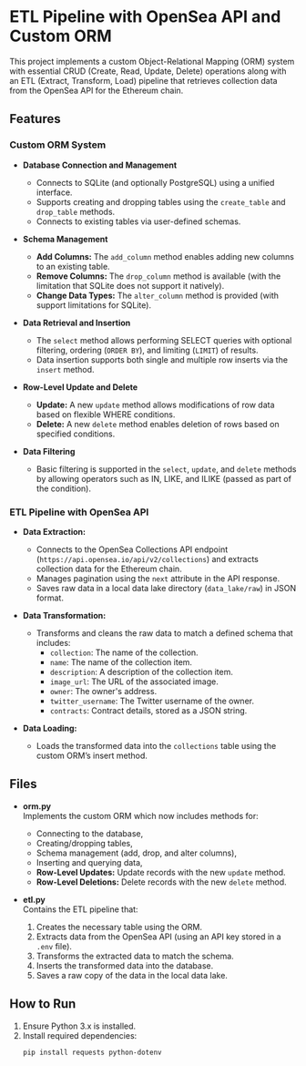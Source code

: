 # ETL Pipeline with OpenSea API and Custom ORM

This project implements a custom Object-Relational Mapping (ORM) system with essential CRUD (Create, Read, Update, Delete) operations along with an ETL (Extract, Transform, Load) pipeline that retrieves collection data from the OpenSea API for the Ethereum chain.

## Features

### Custom ORM System
- **Database Connection and Management**  
  - Connects to SQLite (and optionally PostgreSQL) using a unified interface.  
  - Supports creating and dropping tables using the `create_table` and `drop_table` methods.
  - Connects to existing tables via user-defined schemas.

- **Schema Management**  
  - **Add Columns:** The `add_column` method enables adding new columns to an existing table.  
  - **Remove Columns:** The `drop_column` method is available (with the limitation that SQLite does not support it natively).  
  - **Change Data Types:** The `alter_column` method is provided (with support limitations for SQLite).

- **Data Retrieval and Insertion**  
  - The `select` method allows performing SELECT queries with optional filtering, ordering (`ORDER BY`), and limiting (`LIMIT`) of results.
  - Data insertion supports both single and multiple row inserts via the `insert` method.

- **Row-Level Update and Delete**  
  - **Update:** A new `update` method allows modifications of row data based on flexible WHERE conditions.
  - **Delete:** A new `delete` method enables deletion of rows based on specified conditions.

- **Data Filtering**  
  - Basic filtering is supported in the `select`, `update`, and `delete` methods by allowing operators such as IN, LIKE, and ILIKE (passed as part of the condition).  

### ETL Pipeline with OpenSea API
- **Data Extraction:**  
  - Connects to the OpenSea Collections API endpoint (`https://api.opensea.io/api/v2/collections`) and extracts collection data for the Ethereum chain.
  - Manages pagination using the `next` attribute in the API response.
  - Saves raw data in a local data lake directory (`data_lake/raw`) in JSON format.

- **Data Transformation:**  
  - Transforms and cleans the raw data to match a defined schema that includes:  
    - `collection`: The name of the collection.  
    - `name`: The name of the collection item.  
    - `description`: A description of the collection item.  
    - `image_url`: The URL of the associated image.  
    - `owner`: The owner's address.  
    - `twitter_username`: The Twitter username of the owner.  
    - `contracts`: Contract details, stored as a JSON string.

- **Data Loading:**  
  - Loads the transformed data into the `collections` table using the custom ORM’s insert method.

## Files

- **orm.py**  
  Implements the custom ORM which now includes methods for:
  - Connecting to the database,
  - Creating/dropping tables,
  - Schema management (add, drop, and alter columns),
  - Inserting and querying data,
  - **Row-Level Updates:** Update records with the new `update` method.
  - **Row-Level Deletions:** Delete records with the new `delete` method.

- **etl.py**  
  Contains the ETL pipeline that:
  1. Creates the necessary table using the ORM.
  2. Extracts data from the OpenSea API (using an API key stored in a `.env` file).
  3. Transforms the extracted data to match the schema.
  4. Inserts the transformed data into the database.
  5. Saves a raw copy of the data in the local data lake.

## How to Run

1. Ensure Python 3.x is installed.
2. Install required dependencies:
   ```bash
   pip install requests python-dotenv
